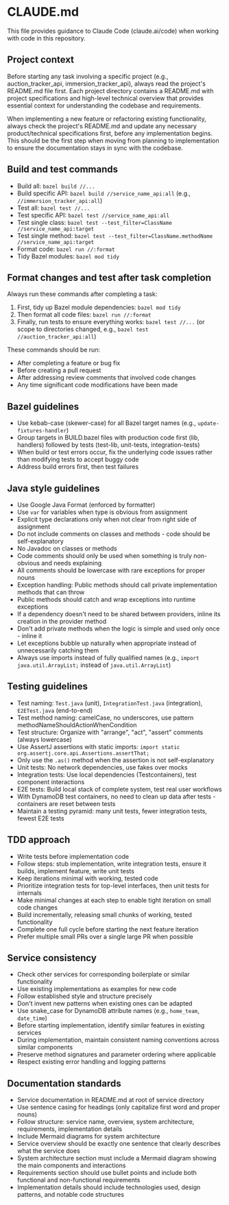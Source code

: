 # CLAUDE.md

This file provides guidance to Claude Code (claude.ai/code) when working with code in this repository.

## Project context

Before starting any task involving a specific project (e.g., auction_tracker_api, immersion_tracker_api), always read the project's README.md file first. Each project directory contains a README.md with project specifications and high-level technical overview that provides essential context for understanding the codebase and requirements.

When implementing a new feature or refactoring existing functionality, always check the project's README.md and update any necessary product/technical specifications first, before any implementation begins. This should be the first step when moving from planning to implementation to ensure the documentation stays in sync with the codebase.

## Build and test commands

- Build all: `bazel build //...`
- Build specific API: `bazel build //service_name_api:all` (e.g., `//immersion_tracker_api:all`)
- Test all: `bazel test //...`
- Test specific API: `bazel test //service_name_api:all`
- Test single class: `bazel test --test_filter=ClassName //service_name_api:target`
- Test single method: `bazel test --test_filter=ClassName.methodName //service_name_api:target`
- Format code: `bazel run //:format`
- Tidy Bazel modules: `bazel mod tidy`

## Format changes and test after task completion

Always run these commands after completing a task:

1. First, tidy up Bazel module dependencies: `bazel mod tidy`
2. Then format all code files: `bazel run //:format`
3. Finally, run tests to ensure everything works: `bazel test //...` (or scope to directories changed, e.g., `bazel test //auction_tracker_api:all`)

These commands should be run:

- After completing a feature or bug fix
- Before creating a pull request
- After addressing review comments that involved code changes
- Any time significant code modifications have been made

## Bazel guidelines

- Use kebab-case (skewer-case) for all Bazel target names (e.g., `update-fixtures-handler`)
- Group targets in BUILD.bazel files with production code first (lib, handlers) followed by tests (test-lib, unit-tests, integration-tests)
- When build or test errors occur, fix the underlying code issues rather than modifying tests to accept buggy code
- Address build errors first, then test failures

## Java style guidelines

- Use Google Java Format (enforced by formatter)
- Use `var` for variables when type is obvious from assignment
- Explicit type declarations only when not clear from right side of assignment
- Do not include comments on classes and methods - code should be self-explanatory
- No Javadoc on classes or methods
- Code comments should only be used when something is truly non-obvious and needs explaining
- All comments should be lowercase with rare exceptions for proper nouns
- Exception handling: Public methods should call private implementation methods that can throw
- Public methods should catch and wrap exceptions into runtime exceptions
- If a dependency doesn't need to be shared between providers, inline its creation in the provider method
- Don't add private methods when the logic is simple and used only once - inline it
- Let exceptions bubble up naturally when appropriate instead of unnecessarily catching them
- Always use imports instead of fully qualified names (e.g., `import java.util.ArrayList;` instead of `java.util.ArrayList`)

## Testing guidelines

- Test naming: `Test.java` (unit), `IntegrationTest.java` (integration), `E2ETest.java` (end-to-end)
- Test method naming: camelCase, no underscores, use pattern methodNameShouldActionWhenCondition
- Test structure: Organize with "arrange", "act", "assert" comments (always lowercase)
- Use AssertJ assertions with static imports: `import static org.assertj.core.api.Assertions.assertThat;`
- Only use the `.as()` method when the assertion is not self-explanatory
- Unit tests: No network dependencies, use fakes over mocks
- Integration tests: Use local dependencies (Testcontainers), test component interactions
- E2E tests: Build local stack of complete system, test real user workflows
- With DynamoDB test containers, no need to clean up data after tests - containers are reset between tests
- Maintain a testing pyramid: many unit tests, fewer integration tests, fewest E2E tests

## TDD approach

- Write tests before implementation code
- Follow steps: stub implementation, write integration tests, ensure it builds, implement feature, write unit tests
- Keep iterations minimal with working, tested code
- Prioritize integration tests for top-level interfaces, then unit tests for internals
- Make minimal changes at each step to enable tight iteration on small code changes
- Build incrementally, releasing small chunks of working, tested functionality
- Complete one full cycle before starting the next feature iteration
- Prefer multiple small PRs over a single large PR when possible

## Service consistency

- Check other services for corresponding boilerplate or similar functionality
- Use existing implementations as examples for new code
- Follow established style and structure precisely
- Don't invent new patterns when existing ones can be adapted
- Use snake_case for DynamoDB attribute names (e.g., `home_team`, `date_time`)
- Before starting implementation, identify similar features in existing services
- During implementation, maintain consistent naming conventions across similar components
- Preserve method signatures and parameter ordering where applicable
- Respect existing error handling and logging patterns

## Documentation standards

- Service documentation in README.md at root of service directory
- Use sentence casing for headings (only capitalize first word and proper nouns)
- Follow structure: service name, overview, system architecture, requirements, implementation details
- Include Mermaid diagrams for system architecture
- Service overview should be exactly one sentence that clearly describes what the service does
- System architecture section must include a Mermaid diagram showing the main components and interactions
- Requirements section should use bullet points and include both functional and non-functional requirements
- Implementation details should include technologies used, design patterns, and notable code structures
